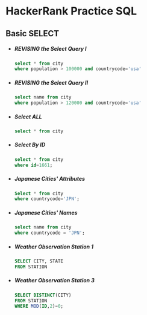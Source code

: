 # HackerRank Practice SQL



## Basic SELECT

- ##### REVISING the Select Query I

  ```sql
  select * from city
  where population > 100000 and countrycode='usa'
  ```

- ##### REVISING the Select Query II

  ```sql
  select name from city
  where population > 120000 and countrycode='usa'
  ```

- ##### Select ALL

  ```sql
  select * from city
  ```

- ##### Select By ID

  ```sql
  select * from city
  where id=1661;
  ```

- ##### Japanese Cities' Attributes

  ```sql
  Select * from city
  where countrycode='JPN';
  ```

- ##### Japanese Cities' Names

  ```SQL
  select name from city
  where countrycode = 'JPN';
  ```

- ##### Weather Observation Station 1

  ```SQL
  SELECT CITY, STATE
  FROM STATION
  ```

- ##### Weather Observation Station 3

  ```SQL
  SELECT DISTINCT(CITY)
  FROM STATION
  WHERE MOD(ID,2)=0;
  ```

  



